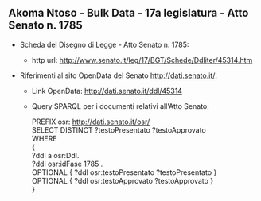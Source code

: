 ## Akoma Ntoso - Bulk Data - 17a legislatura - Atto Senato n. 1785 ##

* Scheda del Disegno di Legge - Atto Senato n. 1785:
	* http url: http://www.senato.it/leg/17/BGT/Schede/Ddliter/45314.htm

* Riferimenti al sito OpenData del Senato http://dati.senato.it/:
	* Link OpenData: http://dati.senato.it/ddl/45314
	* Query SPARQL per i documenti relativi all'Atto Senato:

        PREFIX osr: <http://dati.senato.it/osr/>  
		SELECT DISTINCT ?testoPresentato ?testoApprovato  
		WHERE  
		{  
		    ?ddl a osr:Ddl.  
		    ?ddl osr:idFase 1785 .  
		    OPTIONAL { ?ddl osr:testoPresentato ?testoPresentato }  
		    OPTIONAL { ?ddl osr:testoApprovato ?testoApprovato }  
		}
		